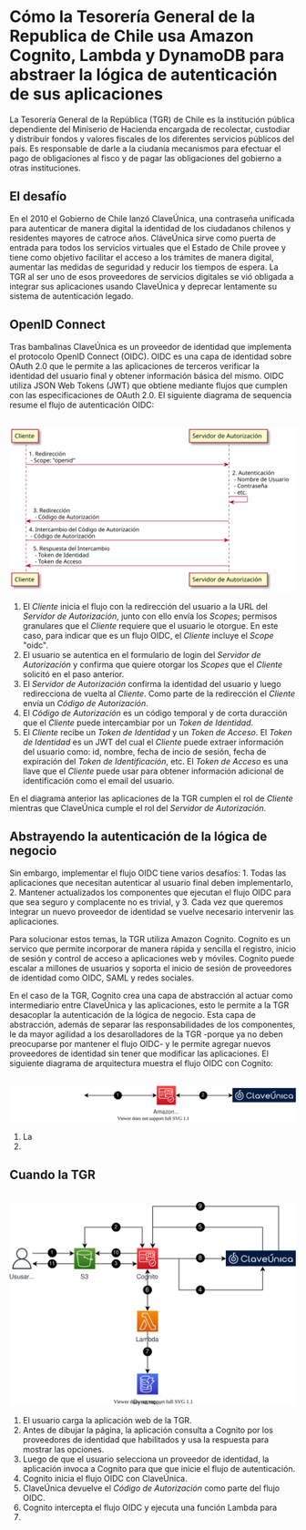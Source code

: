 # Cómo la Tesorería General de la Republica de Chile usa Amazon Cognito, Lambda y DynamoDB para abstraer la lógica de autenticación de sus aplicaciones

La Tesorería General de la República (TGR) de Chile es la institución pública dependiente del Miniserio de Hacienda encargada de recolectar, custodiar y distribuir fondos y valores fiscales de los diferentes servicios públicos del país. Es responsable de darle a la ciudanía mecanismos para efectuar el pago de obligaciones al fisco y de pagar las obligaciones del gobierno a otras instituciones.

## El desafío

En el 2010 el Gobierno de Chile lanzó ClaveÚnica, una contraseña unificada para autenticar de manera digital la identidad de los ciudadanos chilenos y residentes mayores de catroce años. CláveÚnica sirve como puerta de entrada para todos los servicios virtuales que el Estado de Chile provee y tiene como objetivo facilitar el acceso a los trámites de manera digital,  aumentar las medidas de seguridad  y reducir los tiempos de espera. La TGR al ser uno de esos proveedores de servicios digitales se vió obligada a integrar sus aplicaciones usando ClaveÚnica y deprecar lentamente su sistema de autenticación legado.

## OpenID Connect

Tras bambalinas ClaveÚnica es un proveedor de identidad que implementa el protocolo OpenID Connect (OIDC). OIDC es una capa de identidad sobre OAuth 2.0 que le permite a las aplicaciones de terceros verificar la identidad del usuario final y obtener información básica del mismo. OIDC utiliza JSON Web Tokens (JWT) que obtiene mediante flujos que cumplen con las especificaciones de OAuth 2.0. El siguiente diagrama de sequencia resume el flujo de autenticación OIDC:

<p align="center">
  <br/>
  <img src="oidc.svg" alt="Flujo OIDC"/>
  <br/>
</p>

1. El *Cliente* inicia el flujo con la redirección del usuario a la URL del *Servidor de Autorización*, junto con ello envía los *Scopes*;  permisos granulares que el *Cliente* requiere que el usuario le otorgue. En este caso, para indicar que es un flujo OIDC, el *Cliente* incluye el *Scope* "oidc".
2. El usuario se autentica en el formulario de login del *Servidor de Autorización* y confirma que quiere otorgar los *Scopes* que el *Cliente* solicitó en el paso anterior.
3. El *Servidor de Autorización* confirma la identidad del usuario y luego redirecciona de vuelta al *Cliente*. Como parte de la redirección el *Cliente* envía un *Código de Autorización*.
4. El *Código de Autorización* es un código temporal y de corta duracción que el *Cliente* puede intercambiar por un *Token de Identidad*.
5. El *Cliente* recibe un *Token de Identidad* y un *Token de Acceso*. El *Token de Identidad* es un JWT del cual el *Cliente* puede extraer información del usuario como: id, nombre, fecha de incio de sesión, fecha de expiración del *Token de Identificación*, etc. El *Token de Acceso* es una llave que el *Cliente* puede usar para obtener información adicional de identificación como el email del usuario.

En el diagrama anterior las aplicaciones de la TGR cumplen el rol de *Cliente* mientras que ClaveÚnica cumple el rol del *Servidor de Autorización*. 

## Abstrayendo la autenticación de la lógica de negocio

Sin embargo, implementar el flujo OIDC tiene varios desafíos: 1. Todas las aplicaciones que necesitan autenticar al usuario final deben implementarlo, 2. Mantener actualizados los componentes que ejecutan el flujo OIDC para que sea seguro y complacente no es trivial, y 3. Cada vez que queremos integrar un nuevo proveedor de identidad se vuelve necesario intervenir las aplicaciones.

Para solucionar estos temas, la TGR utiliza Amazon Cognito. Cognito es un servico que permite incorporar de manera rápida y sencilla el registro, inicio de sesión y control de acceso a aplicaciones web y móviles. Cognito puede escalar a millones de usuarios y soporta el inicio de sesión de proveedores de identidad como OIDC, SAML y redes sociales.

En el caso de la TGR, Cognito crea una capa de abstracción al actuar como intermediario entre ClaveÚnica y las aplicaciones, esto le permite a la TGR desacoplar la autenticación de la lógica de negocio. Esta capa de abstracción, además de separar las responsabilidades de los componentes, le da mayor agilidad a los desarolladores de la TGR -porque ya no deben preocuparse por mantener el flujo OIDC- y le permite agregar nuevos proveedores de identidad sin tener que modificar las aplicaciones. El siguiente diagrama de arquitectura muestra el flujo OIDC con Cognito:

<p>
  <br/>
  <img src="cognito.svg" alt="Amazon Cognito"/>
  <br/>
</p>

1. La 
2. 

## Cuando la TGR 

<p align="center">
  <br/>
  <img src="final.svg" alt="Arquitectura final"/>
  <br/>
</p>

1. El usuario carga la aplicación web de la TGR.
2. Antes de dibujar la página, la aplicación consulta a Cognito por los proveedores de identidad que habilitados y usa la respuesta para mostrar las opciones.
3. Luego de que el usuario selecciona un proveedor de identidad, la aplicación invoca a Cognito para que que inicie el flujo de autenticación. 
4. Cognito inicia el flujo OIDC con ClaveÚnica.
5. ClaveÚnica devuelve el *Código de Autorización* como parte del flujo OIDC.
6. Cognito intercepta el flujo OIDC y ejecuta una función Lambda para 
7. 